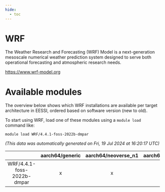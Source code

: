 ```yaml
---
hide:
  - toc
---
```


WRF
===


The Weather Research and Forecasting (WRF) Model is a next-generation mesoscale numerical weather prediction system designed to serve both operational forecasting and atmospheric research needs.

https://www.wrf-model.org
# Available modules


The overview below shows which WRF installations are available per target architecture in EESSI, ordered based on software version (new to old).

To start using WRF, load one of these modules using a `module load` command like:

```shell
module load WRF/4.4.1-foss-2022b-dmpar
```

*(This data was automatically generated on Fri, 19 Jul 2024 at 16:20:17 UTC)*  

| |aarch64/generic|aarch64/neoverse_n1|aarch64/neoverse_v1|x86_64/generic|x86_64/amd/zen2|x86_64/amd/zen3|x86_64/intel/haswell|x86_64/intel/skylake_avx512|
| :---: | :---: | :---: | :---: | :---: | :---: | :---: | :---: | :---: |
|WRF/4.4.1-foss-2022b-dmpar|x|x|x|x|x|x|x|x|
